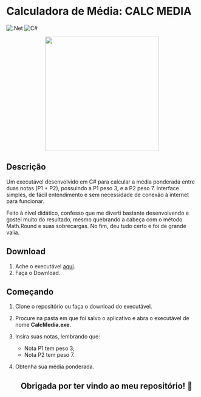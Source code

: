 # Calculadora de Média: CALC MEDIA

![.Net](https://img.shields.io/badge/.NET-5C2D91?style=for-the-badge&logo=.net&logoColor=white)
![C#](https://img.shields.io/badge/c%23-%23239120.svg?style=for-the-badge&logo=c-sharp&logoColor=white) 

<p align="center">
  <img width="300" height="300" src=https://i.pinimg.com/564x/5f/b1/f1/5fb1f1aa3e5ec1b8fab83cebfce5132c.jpg>
</p>

## Descrição
Um executável desenvolvido em C# para calcular a média ponderada entre duas notas (P1 + P2), possuindo a P1 peso 3, e a P2 peso 7. Interface simples, de fácil entendimento e sem necessidade de conexão à internet para funcionar. 

Feito à nível didático, confesso que me diverti bastante desenvolvendo e gostei muito do resultado, mesmo quebrando a cabeça com o método Math.Round e suas sobrecargas. No fim, deu tudo certo e foi de grande valia. 

## Download 
1. Ache o executável [aqui](https://github.com/sollaceux/Calc-Media/blob/master/CalcMedia.exe).
2. Faça o Download.

## Começando
1. Clone o repositório ou faça o download do executável.
2. Procure na pasta em que foi salvo o aplicativo e abra o executável de nome **CalcMedia.exe**.
3. Insira suas notas, lembrando que:
   - Nota P1 tem peso 3;
   - Nota P2 tem peso 7.
4. Obtenha sua média ponderada.

   <h2 align="center"> Obrigada por ter vindo ao meu repositório! 💜 </h2>
